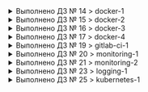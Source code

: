   <details><summary>Выполнено ДЗ № 14 > docker-1</summary><p>

 - [ ] Основное ДЗ
 - [ ] Задание со *

## В процессе сделано:

- Установили Docker.
- Научились базовым командам docker.

## PR checklist
 - [ ] Выставил label с номером домашнего задания
 - [ ] Выставил label с темой домашнего задания
 </p></details>

<details><summary>Выполнено ДЗ № 15 > docker-2</summary><p>

 - [ ] Основное ДЗ
 - [ ] Задание со *

## В процессе сделано:

 - Создание docker host
 - Создание своего образа
 - Работа с Docker Hub

## PR checklist
 - [ ] Выставил label с номером домашнего задания
 - [ ] Выставил label с темой домашнего задания
 </p></details>

<details><summary>Выполнено ДЗ № 16 > docker-3</summary><p>

 - [ ] Основное ДЗ
 - [ ] Задание со *

## В процессе сделано:

- Научиться описывать и собирать Docker-образы для сервисного приложения
- Научиться оптимизировать работу с Docker-образами
- Запуск и работа приложения на основе Docker-образов, оценка удобства запуска контейнеров при помощи docker run

## PR checklist
 - [ ] Выставил label с номером домашнего задания
 - [ ] Выставил label с темой домашнего задания
 </p></details>

<details><summary>Выполнено ДЗ № 17 > docker-4</summary><p>

 - [ ] Основное ДЗ
 - [ ] Задание со *

## В процессе сделано:

- Работа с сетями в Docker
- Использование docker-compose


## PR checklist
 - [ ] Выставил label с номером домашнего задания
 - [ ] Выставил label с темой домашнего задания
 </p></details>

<details><summary>Выполнено ДЗ № 19 > gitlab-ci-1</summary><p>

 - [ ] Основное ДЗ
 - [ ] Задание со *

## В процессе сделано:

- Подготовили инсталляцию Gitlab CI
- Подготовили репозиторий с кодом приложения
- Описали для приложения этапы пайплайна
- Определили окружения


## PR checklist
 - [ ] Выставил label с номером домашнего задания
 - [ ] Выставил label с темой домашнего задания
 </p></details>

<details><summary>Выполнено ДЗ № 20 > monitoring-1</summary><p>

 - [ ] Основное ДЗ
 - [ ] Задание со *

## В процессе сделано:

- Prometheus: запуск, конфигурация, знакомство с Web UI
- Мониторинг состояния микросервисов
- Сбор метрик хоста с использованием экспортера

## PR checklist
 - [ ] Выставил label с номером домашнего задания
 - [ ] Выставил label с темой домашнего задания
 </p></details>

<details><summary>Выполнено ДЗ № 21 > monitoring-2</summary><p>

 - [ ] Основное ДЗ
 - [ ] Задание со *

## В процессе сделано:

 - Мониторинг Docker контейнеров
 - Визуализация метрик
 - Сбор метрик работы приложения и бизнес метрик
 - Настройка и проверка алертинга

## PR checklist
 - [ ] Выставил label с номером домашнего задания
 - [ ] Выставил label с темой домашнего задания
 </p></details>

<details><summary>Выполнено ДЗ № 23 > logging-1</summary><p>

 - [ ] Основное ДЗ
 - [ ] Задание со *

## В процессе сделано:

 - Сбор неструктурированных логов
 - Визуализация логов
 - Сбор структурированных логов
 - Распределенная трасировка

## PR checklist
 - [ ] Выставил label с номером домашнего задания
 - [ ] Выставил label с темой домашнего задания
 </p></details>

<details><summary>Выполнено ДЗ № 25 > kubernetes-1</summary><p>

 - [ ] Основное ДЗ
 - [ ] Задание со *

## В процессе сделано:

 - Разобрать на практике все компоненты Kubernetes, развернуть их вручную используя The Hard Way;
 - Ознакомиться с описанием основных примитивов нашего приложения и его дальнейшим запуском в Kubernetes.

## PR checklist
 - [ ] Выставил label с номером домашнего задания
 - [ ] Выставил label с темой домашнего задания
 </p></details>

